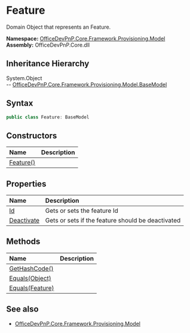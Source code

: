 # Feature
Domain Object that represents an Feature.  

**Namespace:** [OfficeDevPnP.Core.Framework.Provisioning.Model](OfficeDevPnP.Core.Framework.Provisioning.Model.md)  
**Assembly:** OfficeDevPnP.Core.dll  
## Inheritance Hierarchy
System.Object  
-- [OfficeDevPnP.Core.Framework.Provisioning.Model.BaseModel](OfficeDevPnP.Core.Framework.Provisioning.Model.BaseModel.md)
## Syntax
```C#
public class Feature: BaseModel
```
## Constructors
|**Name**|**Description**|
|:-----|:-----|
| [Feature()](OfficeDevPnP.Core.Framework.Provisioning.Model.Feature.Constructor1details.md) | 
## Properties
|**Name**|**Description**|
|:-----|:-----|
| [Id](OfficeDevPnP.Core.Framework.Provisioning.Model.Feature.Id.md) | Gets or sets the feature Id
| [Deactivate](OfficeDevPnP.Core.Framework.Provisioning.Model.Feature.Deactivate.md) | Gets or sets if the feature should be deactivated
## Methods
|**Name**|**Description**|
|:-----|:-----|
| [GetHashCode()](OfficeDevPnP.Core.Framework.Provisioning.Model.Feature.GetHashCode.md) | 
| [Equals(Object)](OfficeDevPnP.Core.Framework.Provisioning.Model.Feature.EqualsObject.md) | 
| [Equals(Feature)](OfficeDevPnP.Core.Framework.Provisioning.Model.Feature.EqualsFeature.md) | 
## See also
- [OfficeDevPnP.Core.Framework.Provisioning.Model](OfficeDevPnP.Core.Framework.Provisioning.Model.md)

